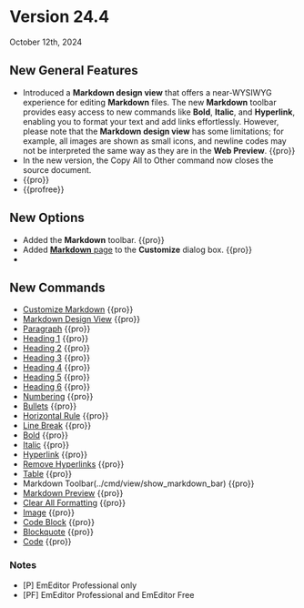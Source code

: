 # Version 24.4

October 12th, 2024

## New General Features

- Introduced a **Markdown design view** that offers a near-WYSIWYG experience for editing **Markdown** files. The new **Markdown** toolbar provides easy access to new commands like **Bold**, **Italic**, and **Hyperlink**, enabling you to format your text and add links effortlessly. However, please note that the **Markdown design view** has some limitations; for example, all images are shown as small icons, and newline codes may not be interpreted the same way as they are in the **Web Preview**. {{pro}}
- In the new version, the Copy All to Other command now closes the source document.
-  {{pro}}
-  {{profree}}

## New Options

- Added the **Markdown** toolbar. {{pro}}
- Added [**Markdown** page](../dlg/customize/markdown/index) to the **Customize** dialog box. {{pro}}
- 

## New Commands

- [Customize Markdown](../cmd/tools/customize_markdown) {{pro}}
- [Markdown Design View](../cmd/edit/markdown_view) {{pro}}
- [Paragraph](../cmd/edit/markdown_paragraph) {{pro}}
- [Heading 1](../cmd/edit/heading1) {{pro}}
- [Heading 2](../cmd/edit/heading2) {{pro}}
- [Heading 3](../cmd/edit/heading3) {{pro}}
- [Heading 4](../cmd/edit/heading4) {{pro}}
- [Heading 5](../cmd/edit/heading5) {{pro}}
- [Heading 6](../cmd/edit/heading6) {{pro}}
- [Numbering](../cmd/edit/markdown_numbering) {{pro}}
- [Bullets](../cmd/edit/markdown_bullets) {{pro}}
- [Horizontal Rule](../cmd/edit/markdown_hr) {{pro}}
- [Line Break](../cmd/edit/markdown_line_break) {{pro}}
- [Bold](../cmd/edit/markdown_bullets) {{pro}}
- [Italic](../cmd/edit/markdown_italic) {{pro}}
- [Hyperlink](../cmd/edit/markdown_hyperlink) {{pro}}
- [Remove Hyperlinks](../cmd/edit/markdown_remove_hyperlinks) {{pro}}
- [Table](../cmd/edit/markdown_table) {{pro}}
- Markdown Toolbar(../cmd/view/show_markdown_bar) {{pro}}
- [Markdown Preview](../cmd/edit/markdown_preview) {{pro}}
- [Clear All Formatting](../cmd/edit/markdown_clear) {{pro}}
- [Image](../cmd/edit/markdown_image) {{pro}}
- [Code Block](../cmd/edit/markdown_codeblock) {{pro}}
- [Blockquote](../cmd/edit/markdown_blockquote) {{pro}}
- [Code](../cmd/edit/markdown_code) {{pro}}

### Notes

- \[P\] EmEditor Professional only
- \[PF\] EmEditor Professional and EmEditor Free

